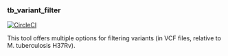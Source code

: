 ### tb_variant_filter

[![CircleCI](https://circleci.com/gh/pvanheus/tb_variant_filter.svg?style=svg)](https://circleci.com/gh/pvanheus/tb_variant_filter)

This tool offers multiple options for filtering variants (in
VCF files, relative to M. tuberculosis H37Rv).